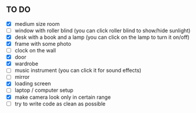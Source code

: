 ## TO DO

- [x] medium size room
- [ ] window with roller blind (you can click roller blind to show/hide sunlight)
- [x] desk with a book and a lamp (you can click on the lamp to turn it on/off)
- [x] frame with some photo
- [ ] clock on the wall
- [x] door
- [x] wardrobe
- [ ] music instrument (you can click it for sound effects)
- [ ] mirror
- [x] loading screen
- [ ] laptop / computer setup
- [x] make camera look only in certain range
- [ ] try to write code as clean as possible
